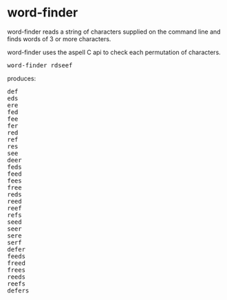 word-finder
===========

word-finder reads a string of characters supplied on the command line
and finds words of 3 or more characters.

word-finder uses the aspell C api to check each permutation of
characters.
<pre>
word-finder rdseef
</pre>
produces: 

<pre>
def
eds
ere
fed
fee
fer
red
ref
res
see
deer
feds
feed
fees
free
reds
reed
reef
refs
seed
seer
sere
serf
defer
feeds
freed
frees
reeds
reefs
defers
</pre>
